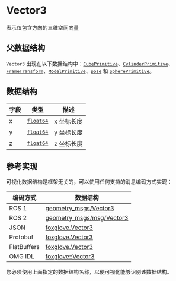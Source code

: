 # Vector3

表示仅包含方向的三维空间向量

## 父数据结构

`Vector3` 出现在以下数据结构中：[`CubePrimitive`](./cube-primitive)、[`CylinderPrimitive`](./cylinder-primitive)、[`FrameTransform`](./frame-transform)、[`ModelPrimitive`](./model-primitive)、[`pose`](./pose) 和 [`SpherePrimitive`](./sphere-primitive)。

## 数据结构

| 字段 | 类型                                                                  | 描述         |
| ----- | --------------------------------------------------------------------- | ------------------- |
| x     | [`float64`](./built-in%20types#float64) | x 坐标长度 |
| y     | [`float64`](./built-in%20types#float64) | y 坐标长度 |
| z     | [`float64`](./built-in%20types#float64) | z 坐标长度 |

## 参考实现

可视化数据结构是框架无关的，可以使用任何支持的消息编码方式实现：

| 编码方式    | 数据结构                                                                                                      |
| ----------- | ----------------------------------------------------------------------------------------------------------- |
| ROS 1       | [geometry_msgs/Vector3](https://docs.ros.org/en/noetic/api/geometry_msgs/html/msg/Vector3.html)          |
| ROS 2       | [geometry_msgs/msg/Vector3](https://docs.ros2.org/galactic/api/geometry_msgs/msg/Vector3.html)           |
| JSON        | [foxglove.Vector3](https://github.com/foxglove/foxglove-sdk/blob/main/schemas/jsonschema/Vector3.json)      |
| Protobuf    | [foxglove.Vector3](https://github.com/foxglove/foxglove-sdk/blob/main/schemas/proto/foxglove/Vector3.proto) |
| FlatBuffers | [foxglove.Vector3](https://github.com/foxglove/foxglove-sdk/blob/main/schemas/flatbuffer/Vector3.fbs)       |
| OMG IDL     | [foxglove::Vector3](https://github.com/foxglove/foxglove-sdk/blob/main/schemas/omgidl/foxglove/Vector3.idl) |

您必须使用上面指定的数据结构名称，以便可视化能够识别该数据结构。
